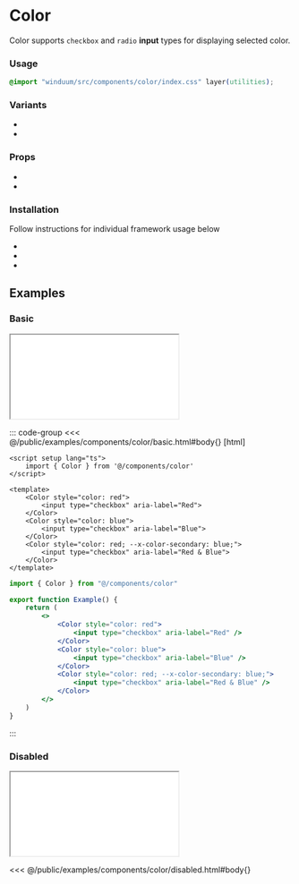 # Color
Color supports `checkbox` and `radio` **input** types for displaying selected color.

<ViewSourceGh href="https://github.com/winduum/winduum/blob/main/src/components/color" />

### Usage

```css
@import "winduum/src/components/color/index.css" layer(utilities);
```

### Variants
* <LinkGh name="default" path="components/color" />
* <LinkGh name="interactive" path="components/color" />

### Props
* <LinkGh name="default" path="components/color/props" />
* <LinkGh name="interactive" path="components/color/props" />

### Installation
Follow instructions for individual framework usage below

* <LinkGh name="winduum" url="https://github.com/winduum/winduum/blob/main/src/components/color" />
* <LinkGh name="winduum-vue" url="https://github.com/winduum/winduum-vue/blob/main/src/components/color" />
* <LinkGh name="winduum-react" url="https://github.com/winduum/winduum-react/blob/main/src/components/color" />

## Examples

### Basic

<iframe onload="this.style.visibility = 'visible';" src="/examples/components/color/basic.html"></iframe>

::: code-group
<<< @/public/examples/components/color/basic.html#body{} [html]
```vue
<script setup lang="ts">
    import { Color } from '@/components/color'
</script>

<template>
    <Color style="color: red">
        <input type="checkbox" aria-label="Red">
    </Color>
    <Color style="color: blue">
        <input type="checkbox" aria-label="Blue">
    </Color>
    <Color style="color: red; --x-color-secondary: blue;">
        <input type="checkbox" aria-label="Red & Blue">
    </Color>
</template>
```
```jsx
import { Color } from "@/components/color"

export function Example() {
    return (
        <>
            <Color style="color: red">
                <input type="checkbox" aria-label="Red" />
            </Color>
            <Color style="color: blue">
                <input type="checkbox" aria-label="Blue" />
            </Color>
            <Color style="color: red; --x-color-secondary: blue;">
                <input type="checkbox" aria-label="Red & Blue" />
            </Color>
        </>
    )
}
```
:::

### Disabled

<iframe onload="this.style.visibility = 'visible';" src="/examples/components/color/disabled.html"></iframe>

<<< @/public/examples/components/color/disabled.html#body{}


